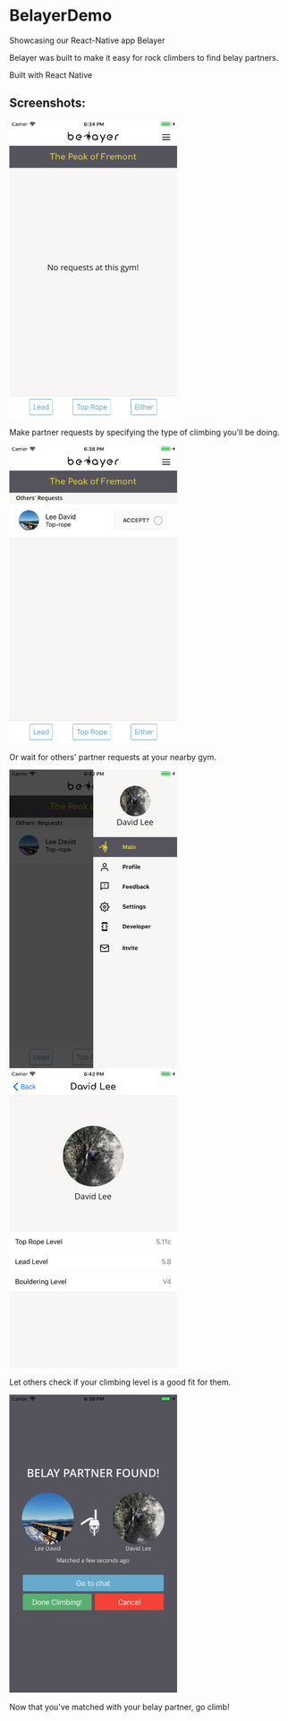 # BelayerDemo
Showcasing our React-Native app Belayer

Belayer was built to make it easy for rock climbers to find
belay partners.

Built with React Native

## Screenshots:

<img src="/images/screenshot_1.png" width="300" >

Make partner requests by specifying the type of climbing you'll be doing.



<img src="/images/screenshot_2.png" width="300" >

Or wait for others' partner requests at your nearby gym.



<img src="/images/screenshot_3.png" width="300" >



<img src="/images/screenshot_4.png" width="300" >

Let others check if your climbing level is a good fit for them.



<img src="/images/screenshot_5.png" width="300" >

Now that you've matched with your belay partner, go climb!
